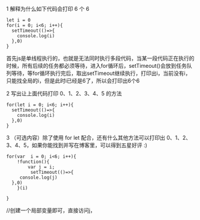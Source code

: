 1 解释为什么如下代码会打印 6 个 6
```
let i = 0
for(i = 0; i<6; i++){
  setTimeout(()=>{
    console.log(i)
  },0)
}
```
首先js是单线程执行的，也就是无法同时执行多段代码，当某一段代码正在执行的时候，所有后续的任务都必须等待，进入for循环后，setTimeout()会放到任务队列等待，等for循环执行完后，取出setTimeout继续执行，打印出i，当前没有i，只能找全局的i，但是此时i已经是6了，所以会打印出6个6


2 写出让上面代码打印 0、1、2、3、4、5 的方法
```
for(let i = 0; i<6; i++){
  setTimeout(()=>{
    console.log(i)
  },0)
}
```
3 （可选内容）除了使用 for let 配合，还有什么其他方法可以打印出 0、1、2、3、4、5，如果你能找到并写在博客里，可以得到五星好评 :)
```
for(var  i = 0; i<6; i++){
	!function(){
		var j = i;
		 setTimeout(()=>{
     console.log(j)
  },0)
	}(i)
 
}
```
//创建一个局部变量即可，直接访问j，